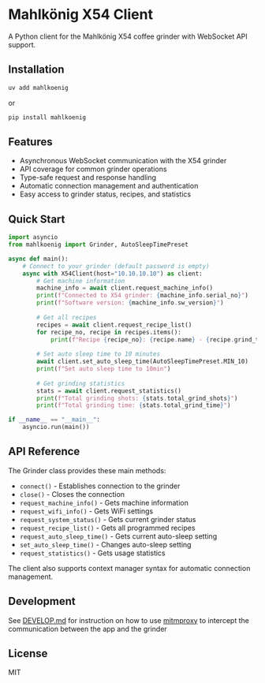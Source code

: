 # Mahlkönig X54 Client

A Python client for the Mahlkönig X54 coffee grinder with WebSocket API support.

## Installation

```bash
uv add mahlkoenig
```

or

```bash
pip install mahlkoenig
```

## Features

- Asynchronous WebSocket communication with the X54 grinder
- API coverage for common grinder operations
- Type-safe request and response handling
- Automatic connection management and authentication
- Easy access to grinder status, recipes, and statistics

## Quick Start

```python
import asyncio
from mahlkoenig import Grinder, AutoSleepTimePreset

async def main():
    # Connect to your grinder (default password is empty)
    async with X54Client(host="10.10.10.10") as client:
        # Get machine information
        machine_info = await client.request_machine_info()
        print(f"Connected to X54 grinder: {machine_info.serial_no}")
        print(f"Software version: {machine_info.sw_version}")
        
        # Get all recipes
        recipes = await client.request_recipe_list()
        for recipe_no, recipe in recipes.items():
            print(f"Recipe {recipe_no}: {recipe.name} - {recipe.grind_time}")
        
        # Set auto sleep time to 10 minutes
        await client.set_auto_sleep_time(AutoSleepTimePreset.MIN_10)
        print(f"Set auto sleep time to 10min")
        
        # Get grinding statistics
        stats = await client.request_statistics()
        print(f"Total grinding shots: {stats.total_grind_shots}")
        print(f"Total grinding time: {stats.total_grind_time}")

if __name__ == "__main__":
    asyncio.run(main())
```

## API Reference

The Grinder class provides these main methods:

- `connect()` - Establishes connection to the grinder
- `close()` - Closes the connection
- `request_machine_info()` - Gets machine information
- `request_wifi_info()` - Gets WiFi settings
- `request_system_status()` - Gets current grinder status
- `request_recipe_list()` - Gets all programmed recipes
- `request_auto_sleep_time()` - Gets current auto-sleep setting
- `set_auto_sleep_time()` - Changes auto-sleep setting
- `request_statistics()` - Gets usage statistics

The client also supports context manager syntax for automatic connection management.

## Development

See [DEVELOP.md](./DEVELOP.md) for instruction on how to use [mitmproxy](https://mitmproxy.org/) to intercept the communication between the app and the grinder

## License

MIT
